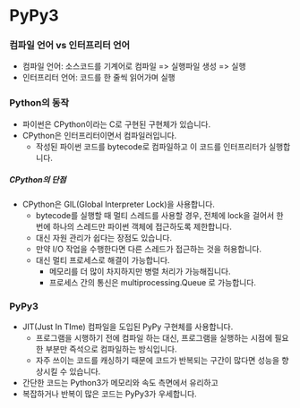 # PyPy3

### 컴파일 언어 vs 인터프리터 언어

* 컴파일 언어: 소스코드를 기계어로 컴파일 => 실행파일 생성 => 실행
* 인터프리터 언어: 코드를 한 줄씩 읽어가며 실행



### Python의 동작

* 파이썬은 CPython이라는 C로 구현된 구현체가 있습니다.
* CPython은 인터프리터이면서 컴파일러입니다.
  * 작성된 파이썬 코드를 bytecode로 컴파일하고 이 코드를 인터프리터가 실행합니다.



##### CPython의 단점

* CPython은 GIL(Global Interpreter Lock)을 사용합니다.
  * bytecode를 실행할 때 멀티 스레드를 사용할 경우, 전체에 lock을 걸어서 한 번에 하나의 스레드만 파이썬 객체에 접근하도록 제한합니다.
  * 대신 자원 관리가 쉽다는 장점도 있습니다.
  * 만약 I/O 작업을 수행한다면 다른 스레드가 접근하는 것을 허용합니다.
  * 대신 멀티 프로세스로 해결이 가능합니다.
    * 메모리를 더 많이 차지하지만 병렬 처리가 가능해집니다.
    * 프로세스 간의 통신은 multiprocessing.Queue 로 가능합니다.



### PyPy3

* JIT(Just In TIme) 컴파일을 도입된 PyPy 구현체를 사용합니다.
  * 프로그램을 시행하기 전에 컴파일 하는 대신, 프로그램을 실행하는 시점에 필요한 부분만 즉석으로 컴파일하는 방식입니다.
  * 자주 쓰이는 코드를 캐싱하기 때문에 코드가 반복되는 구간이 많다면 성능을 향상시킬 수 있습니다.
* 간단한 코드는 Python3가 메모리와 속도 측면에서 유리하고
* 복잡하거나 반복이 많은 코드는 PyPy3가 우세합니다.

